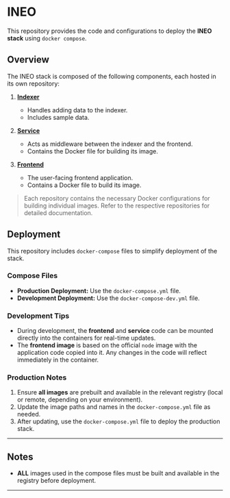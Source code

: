 
# INEO 

This repository provides the code and configurations to deploy the **INEO stack** using `docker compose`. 

## Overview

The INEO stack is composed of the following components, each hosted in its own repository:

1. **[Indexer](https://github.com/knaw-huc/ineo_indexer)**  
   - Handles adding data to the indexer.  
   - Includes sample data.

2. **[Service](https://github.com/knaw-huc/ineo_service)**  
   - Acts as middleware between the indexer and the frontend.  
   - Contains the Docker file for building its image.

3. **[Frontend](https://github.com/knaw-huc/ineo_frontend)**  
   - The user-facing frontend application.  
   - Contains a Docker file to build its image.

> Each repository contains the necessary Docker configurations for building individual images. Refer to the respective repositories for detailed documentation.

## Deployment

This repository includes `docker-compose` files to simplify deployment of the stack.  

### Compose Files
- **Production Deployment:** Use the `docker-compose.yml` file.  
- **Development Deployment:** Use the `docker-compose-dev.yml` file.  

### Development Tips
- During development, the **frontend** and **service** code can be mounted directly into the containers for real-time updates.  
- The **frontend image** is based on the official `node` image with the application code copied into it. Any changes in the code will reflect immediately in the container.

### Production Notes
1. Ensure **all images** are prebuilt and available in the relevant registry (local or remote, depending on your environment).  
2. Update the image paths and names in the `docker-compose.yml` file as needed.  
3. After updating, use the `docker-compose.yml` file to deploy the production stack.

---

## Notes

- **ALL** images used in the compose files must be built and available in the registry before deployment.  

---
